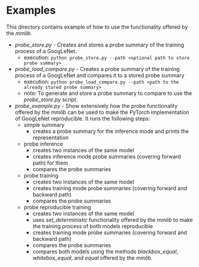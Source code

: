 # Examples

This directory contains example of how to use the functionality offered by the *mmlib*.

- *probe_store.py* - Creates and stores a probe summary of the training process of a GoogLeNet.
    - execution: `python probe_store.py --path <optional path to store probe summary>`
- *probe_load_compare.py* - Creates a probe summary of the training process of a GoogLeNet and compares it to a stored
  probe summary
    - execution: `python probe_load_compare.py --path <path to the already stored probe summary>`
    - note: To generate and store a probe summary to compare to use the *probe_store.py* script.
- *probe_example.py* - Show extensively how the probe functionality offered by the *mmlib* can be used to make the
  PyTorch implementation of GoogLeNet reproducible. It runs the following steps:
    - simple summary
        - creates a probe summary for the inference mode and prints the representation
    - probe inference
        - creates two instances of the same model
        - creates inference mode probe summaries (covering forward path) for them
        - compares the probe summaries
    - probe training
        - creates two instances of the same model
        - creates training mode probe summaries (covering forward and backward path)
        - compares the probe summaries
    - probe reproducible training
        - creates two instances of the same model
        - uses *set_deterministic* functionality offered by the *mmlib* to make the training process of both models
          reproducible
        - creates training mode probe summaries (covering forward and backward path)
        - compares the probe summaries
        - compares both models using the methods *blackbox_equal*, *whitebox_equal*, and *equal* offered by the *mmlib*.